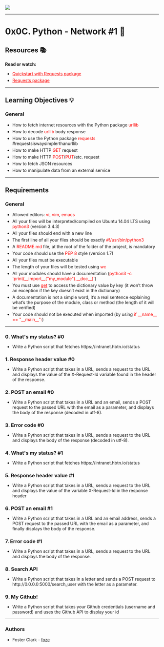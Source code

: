 <style>
    .resources ul, .required ul, .learn ul {
        list-style: disc;
        margin-left: 10px;
    }
    .resources li, .required li, .learn li {
        margin-bottom: 5px;
    }
    .resources a, .required a {
        color: red;
    }
    .tasks li {
        margin-bottom: 5px;
    }
    .tasks h3 {
        margin-bottom: 5px;
    }
    a:hover {
        color: red;
    }
    .learn span, .required span {
        color: red;
    }
</style>

<img src="https://user-images.githubusercontent.com/105602291/224162963-3d1a36dc-ab21-4b02-9051-e4a74db80074.png" /><hr/>
<h1>0x0C. Python - Network #1 &#x1F4F6</h1>
    <h2>Resources &#x1F4DA</h2>
        <p><b>Read or watch:</b></p>
        <ul class="resources">
            <li><a href="https://docs.python.org/3/howto/urllib2.html">Quickstart with Requests package</a></li>
            <li><a href="https://docs.python-requests.org/en/latest/">Requests package</a></li>
        </ul>
    <hr/>
    <h2>Learning Objectives &#x1F4A1;</h2>
        <h3>General</h3>
            <ul class="learn">
                <li>How to fetch internet resources with the Python package <span>urllib</span></li>
                <li>How to decode <span>urllib</span> body response</li>
                <li>How to use the Python package <span>requests</span> #requestsiswaysimplerthanurllib</li>
                <li>How to make HTTP <span>GET</span> request</li>
                <li>How to make HTTP <span>POST</span>/<span>PUT</span>/etc. request</li>
                <li>How to fetch JSON resources</li>
                <li>How to manipulate data from an external service</li>
            </ul>
    <hr/>
    <h2>Requirements</h2>
        <h3>General</h3>
            <ul class="required">
                <li>Allowed editors: <span>vi</span>, <span>vim</span>, <span>emacs</span></li>
                <li>All your files will be interpreted/compiled on Ubuntu 14.04 LTS using <span>python3</span> (version 3.4.3)</li>
                <li>All your files should end with a new line</li>
                <li>The first line of all your files should be exactly <span>#!/usr/bin/python3</span></li>
                <li>A <span>README.md</span> file, at the root of the folder of the project, is mandatory</li>
                <li>Your code should use the <span>PEP 8</span> style (version 1.7)</li>
                <li>All your files must be executable</li>
                <li>The length of your files will be tested using <span>wc</span></li>
                <li>All your modules should have a documentation (<span>python3 -c 'print(__import__("my_module").__doc__)'</span>)</li>
                <li>You must use <a href="https://docs.python.org/3.4/library/stdtypes.html#dict.get">get</a> to access the dictionary value by key (it won’t throw an exception if the key doesn’t exist in the dictionary)</li>
                <li>A documentation is not a simple word, it’s a real sentence explaining what’s the purpose of the module, class or method (the length of it will be verified)</li>
                <li>Your code should not be executed when imported (by using <span>if __name__ == "__main__":</span>)</li>
            </ul>
    <hr/>
    <section class="tasks">
        <h3>0. What's my status? #0</h3>
            <ul>
                <li>Write a Python script that fetches https://intranet.hbtn.io/status</li>
            </ul>
        <h3>1. Response header value #0</h3>
            <ul>
                <li>Write a Python script that takes in a URL, sends a request to the URL and displays the value of the X-Request-Id variable found in the header of the response.</li>
            </ul>
        <h3>2. POST an email #0</h3>
            <ul>
                <li>Write a Python script that takes in a URL and an email, sends a POST request to the passed URL with the email as a parameter, and displays the body of the response (decoded in utf-8).</li>
            </ul>
        <h3>3. Error code #0</h3>
            <ul>
                <li>Write a Python script that takes in a URL, sends a request to the URL and displays the body of the response (decoded in utf-8).</li>
            </ul>
        <h3>4. What's my status? #1</h3>
            <ul>
                <li>Write a Python script that fetches https://intranet.hbtn.io/status</li>
            </ul>
        <h3>5. Response header value #1</h3>
            <ul>
                <li>Write a Python script that takes in a URL, sends a request to the URL and displays the value of the variable X-Request-Id in the response header</li>
            </ul>
        <h3>6. POST an email #1</h3>
            <ul>
                <li>Write a Python script that takes in a URL and an email address, sends a POST request to the passed URL with the email as a parameter, and finally displays the body of the response.</li>
            </ul>
        <h3>7. Error code #1</h3>
            <ul>
                <li>Write a Python script that takes in a URL, sends a request to the URL and displays the body of the response.</li>
            </ul>
        <h3>8. Search API</h3>
            <ul>
                <li>Write a Python script that takes in a letter and sends a POST request to http://0.0.0.0:5000/search_user with the letter as a parameter.</li>
            </ul>
        <h3>9. My Github!</h3>
            <ul>
                <li>Write a Python script that takes your Github credentials (username and password) and uses the Github API to display your id</li>
            </ul>
    </section>
    <hr/>
    <h3>Authors</h3>
        <ul class="authors">
            <li> Foster Clark - <a href="https://github.com/FosterClark48">fozc</a></li>
        </ul>
